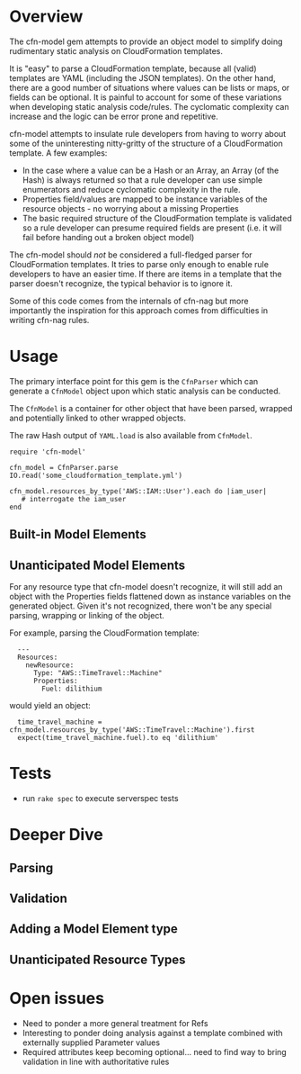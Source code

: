 # Overview

The cfn-model gem attempts to provide an object model to simplify doing rudimentary static analysis on CloudFormation 
templates.

It is "easy" to parse a CloudFormation template, because all (valid) templates are YAML (including the JSON templates).
On the other hand, there are a good number of situations where values can be lists or maps, or fields can be optional.
It is painful to account for some of these variations when developing static analysis code/rules.  The cyclomatic
complexity can increase and the logic can be error prone and repetitive.

cfn-model attempts to insulate rule developers from having to worry about some of the uninteresting nitty-gritty of the
structure of a CloudFormation template.  A few examples:
 
* In the case where a value can be a Hash or an Array, an Array (of the Hash) is always returned so that a rule developer can use simple enumerators and reduce cyclomatic complexity in the rule.
* Properties field/values are mapped to be instance variables of the resource objects - no worrying about a missing Properties
* The basic required structure of the CloudFormation template is validated so a rule developer can presume required fields are present (i.e. it will fail before handing out a broken object model)

The cfn-model should *not* be considered a full-fledged parser for CloudFormation templates.  It tries to parse
only enough to enable rule developers to have an easier time.  If there are items in a template that the parser
doesn't recognize, the typical behavior is to ignore it.

Some of this code comes from the internals of cfn-nag but more importantly the inspiration for this approach comes 
from difficulties in writing cfn-nag rules.

# Usage

The primary interface point for this gem is the `CfnParser` which can generate a `CfnModel` object
upon which static analysis can be conducted.

The `CfnModel` is a container for other object that have been parsed, wrapped and potentially linked to
other wrapped objects.

The raw Hash output of `YAML.load` is also available from `CfnModel`.

    require 'cfn-model'
        
    cfn_model = CfnParser.parse IO.read('some_cloudformation_template.yml')
    
    cfn_model.resources_by_type('AWS::IAM::User').each do |iam_user|
       # interrogate the iam_user
    end  
    
## Built-in Model Elements
    
## Unanticipated Model Elements

For any resource type that cfn-model doesn't recognize, it will still add an object with the Properties fields flattened
down as instance variables on the generated object.  Given it's not recognized, there won't be any special parsing, wrapping
or linking of the object.

For example, parsing the CloudFormation template:

      ---
      Resources:
        newResource:
          Type: "AWS::TimeTravel::Machine"
          Properties:
            Fuel: dilithium

would yield an object: 

      time_travel_machine = cfn_model.resources_by_type('AWS::TimeTravel::Machine').first
      expect(time_travel_machine.fuel).to eq 'dilithium'
      
# Tests

- run `rake spec` to execute serverspec tests

# Deeper Dive

## Parsing

## Validation

## Adding a Model Element type    

## Unanticipated Resource Types

# Open issues

* Need to ponder a more general treatment for Refs 
* Interesting to ponder doing analysis against a template combined with externally supplied Parameter values
* Required attributes keep becoming optional... need to find way to bring validation in line with authoritative rules
